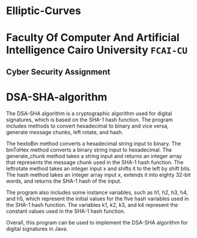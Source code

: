 # Elliptic-Curves

# Faculty Of Computer And Artificial Intelligence Cairo University `FCAI-CU`

## 	Cyber Security Assignment

# DSA-SHA-algorithm
The DSA-SHA algorithm is a cryptographic algorithm used for digital signatures, which is based on the SHA-1 hash function. The program includes methods to convert hexadecimal to binary and vice versa, generate message chunks, left rotate, and hash.


The hextoBin method converts a hexadecimal string input to binary. The binToHex method converts a binary string input to hexadecimal. The generate_chunk method takes a string input and returns an integer array that represents the message chunk used in the SHA-1 hash function. The leftrotate method takes an integer input x and shifts it to the left by shift bits. The hash method takes an integer array input x, extends it into eighty 32-bit words, and returns the SHA-1 hash of the input.

The program also includes some instance variables, such as h1, h2, h3, h4, and h5, which represent the initial values for the five hash variables used in the SHA-1 hash function. The variables k1, k2, k3, and k4 represent the constant values used in the SHA-1 hash function.

Overall, this program can be used to implement the DSA-SHA algorithm for digital signatures in Java.

